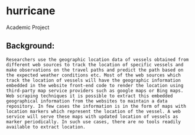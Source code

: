 # hurricane
Academic Project

## Background: 	
	Researchers use the geographic location data of vessels obtained from different web sources to track the location of specific vessels and make observations on the travel paths and predict the path based on the expected weather conditions etc. Most of the web sources which track the location of vessels will have the geographic information embedded in the website front-end code to render the location using third-party map service providers such as google maps or Bing maps. Web scraping techniques it is possible to extract this embedded geographical information from the websites to maintain a data repository. In few cases the information is in the form of maps with location markers which represent the location of the vessel. A web service will serve these maps with updated location of vessels as marker periodically. In such use cases, there are no tools readily available to extract location.